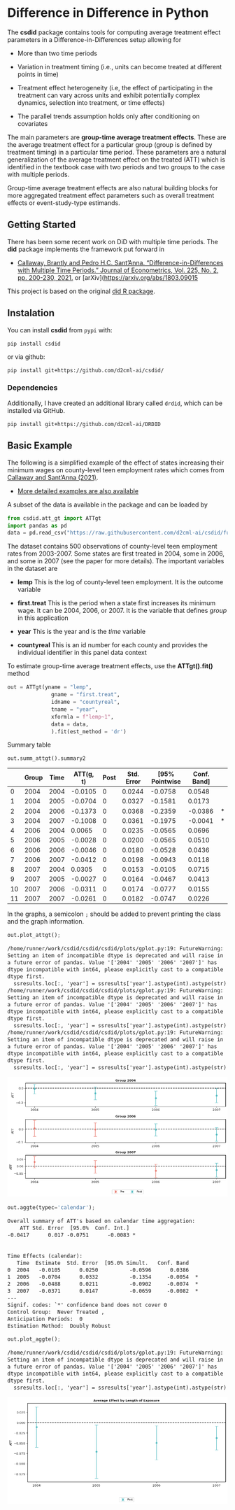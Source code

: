 # Difference in Difference in Python


The **csdid** package contains tools for computing average treatment
effect parameters in a Difference-in-Differences setup allowing for

- More than two time periods

- Variation in treatment timing (i.e., units can become treated at
  different points in time)

- Treatment effect heterogeneity (i.e, the effect of participating in
  the treatment can vary across units and exhibit potentially complex
  dynamics, selection into treatment, or time effects)

- The parallel trends assumption holds only after conditioning on
  covariates

The main parameters are **group-time average treatment effects**. These
are the average treatment effect for a particular group (group is
defined by treatment timing) in a particular time period. These
parameters are a natural generalization of the average treatment effect
on the treated (ATT) which is identified in the textbook case with two
periods and two groups to the case with multiple periods.

Group-time average treatment effects are also natural building blocks
for more aggregated treatment effect parameters such as overall
treatment effects or event-study-type estimands.

## Getting Started

There has been some recent work on DiD with multiple time periods. The
**did** package implements the framework put forward in

- [Callaway, Brantly and Pedro H.C. Sant’Anna.
  “Difference-in-Differences with Multiple Time Periods.” Journal of
  Econometrics, Vol. 225, No. 2, pp. 200-230,
  2021.](https://doi.org/10.1016/j.jeconom.2020.12.001) or
  \[arXiv\](https://arxiv.org/abs/1803.09015

This project is based on the original [did R
package](https://github.com/bcallaway11/did).

## Instalation

You can install **csdid** from `pypi` with:

    pip install csdid

or via github:

    pip install git+https://github.com/d2cml-ai/csdid/

### Dependencies

Additionally, I have created an additional library called `drdid`, which
can be installed via GitHub.

    pip install git+https://github.com/d2cml-ai/DRDID

## Basic Example

The following is a simplified example of the effect of states increasing
their minimum wages on county-level teen employment rates which comes
from [Callaway and Sant’Anna
(2021)](https://authors.elsevier.com/a/1cFzc15Dji4pnC).

- [More detailed examples are also
  available](https://bcallaway11.github.io/did/articles/did-basics.html)

A subset of the data is available in the package and can be loaded by

``` python
from csdid.att_gt import ATTgt
import pandas as pd
data = pd.read_csv("https://raw.githubusercontent.com/d2cml-ai/csdid/function-aggte/data/mpdta.csv")
```

The dataset contains 500 observations of county-level teen employment
rates from 2003-2007. Some states are first treated in 2004, some in
2006, and some in 2007 (see the paper for more details). The important
variables in the dataset are

- **lemp** This is the log of county-level teen employment. It is the
  outcome variable

- **first.treat** This is the period when a state first increases its
  minimum wage. It can be 2004, 2006, or 2007. It is the variable that
  defines *group* in this application

- **year** This is the year and is the *time* variable

- **countyreal** This is an id number for each county and provides the
  individual identifier in this panel data context

To estimate group-time average treatment effects, use the
**ATTgt().fit()** method

``` python
out = ATTgt(yname = "lemp",
              gname = "first.treat",
              idname = "countyreal",
              tname = "year",
              xformla = f"lemp~1",
              data = data,
              ).fit(est_method = 'dr')
```

Summary table

``` python
out.summ_attgt().summary2
```

<div>
<style scoped>
    .dataframe tbody tr th:only-of-type {
        vertical-align: middle;
    }
&#10;    .dataframe tbody tr th {
        vertical-align: top;
    }
&#10;    .dataframe thead th {
        text-align: right;
    }
</style>

|     | Group | Time | ATT(g, t) | Post | Std. Error | \[95% Pointwise | Conf. Band\] |     |
|-----|-------|------|-----------|------|------------|-----------------|--------------|-----|
| 0   | 2004  | 2004 | -0.0105   | 0    | 0.0244     | -0.0758         | 0.0548       |     |
| 1   | 2004  | 2005 | -0.0704   | 0    | 0.0327     | -0.1581         | 0.0173       |     |
| 2   | 2004  | 2006 | -0.1373   | 0    | 0.0368     | -0.2359         | -0.0386      | \*  |
| 3   | 2004  | 2007 | -0.1008   | 0    | 0.0361     | -0.1975         | -0.0041      | \*  |
| 4   | 2006  | 2004 | 0.0065    | 0    | 0.0235     | -0.0565         | 0.0696       |     |
| 5   | 2006  | 2005 | -0.0028   | 0    | 0.0200     | -0.0565         | 0.0510       |     |
| 6   | 2006  | 2006 | -0.0046   | 0    | 0.0180     | -0.0528         | 0.0436       |     |
| 7   | 2006  | 2007 | -0.0412   | 0    | 0.0198     | -0.0943         | 0.0118       |     |
| 8   | 2007  | 2004 | 0.0305    | 0    | 0.0153     | -0.0105         | 0.0715       |     |
| 9   | 2007  | 2005 | -0.0027   | 0    | 0.0164     | -0.0467         | 0.0413       |     |
| 10  | 2007  | 2006 | -0.0311   | 0    | 0.0174     | -0.0777         | 0.0155       |     |
| 11  | 2007  | 2007 | -0.0261   | 0    | 0.0182     | -0.0747         | 0.0226       |     |

</div>

In the graphs, a semicolon `;` should be added to prevent printing the
class and the graph information.

``` python
out.plot_attgt();
```

    /home/runner/work/csdid/csdid/csdid/plots/gplot.py:19: FutureWarning: Setting an item of incompatible dtype is deprecated and will raise in a future error of pandas. Value '['2004' '2005' '2006' '2007']' has dtype incompatible with int64, please explicitly cast to a compatible dtype first.
      ssresults.loc[:, 'year'] = ssresults['year'].astype(int).astype(str)
    /home/runner/work/csdid/csdid/csdid/plots/gplot.py:19: FutureWarning: Setting an item of incompatible dtype is deprecated and will raise in a future error of pandas. Value '['2004' '2005' '2006' '2007']' has dtype incompatible with int64, please explicitly cast to a compatible dtype first.
      ssresults.loc[:, 'year'] = ssresults['year'].astype(int).astype(str)
    /home/runner/work/csdid/csdid/csdid/plots/gplot.py:19: FutureWarning: Setting an item of incompatible dtype is deprecated and will raise in a future error of pandas. Value '['2004' '2005' '2006' '2007']' has dtype incompatible with int64, please explicitly cast to a compatible dtype first.
      ssresults.loc[:, 'year'] = ssresults['year'].astype(int).astype(str)

![](README_files/figure-commonmark/cell-5-output-2.png)

``` python
out.aggte(typec='calendar');
```



    Overall summary of ATT's based on calendar time aggregation:
        ATT Std. Error  [95.0%  Conf. Int.]  
    -0.0417      0.017 -0.0751      -0.0083 *


    Time Effects (calendar):
       Time  Estimate  Std. Error  [95.0% Simult.   Conf. Band   
    0  2004   -0.0105      0.0250          -0.0596      0.0386   
    1  2005   -0.0704      0.0332          -0.1354     -0.0054  *
    2  2006   -0.0488      0.0211          -0.0902     -0.0074  *
    3  2007   -0.0371      0.0147          -0.0659     -0.0082  *
    ---
    Signif. codes: `*' confidence band does not cover 0
    Control Group:  Never Treated , 
    Anticipation Periods:  0
    Estimation Method:  Doubly Robust

``` python
out.plot_aggte();
```

    /home/runner/work/csdid/csdid/csdid/plots/gplot.py:19: FutureWarning: Setting an item of incompatible dtype is deprecated and will raise in a future error of pandas. Value '['2004' '2005' '2006' '2007']' has dtype incompatible with int64, please explicitly cast to a compatible dtype first.
      ssresults.loc[:, 'year'] = ssresults['year'].astype(int).astype(str)

![](README_files/figure-commonmark/cell-7-output-2.png)
